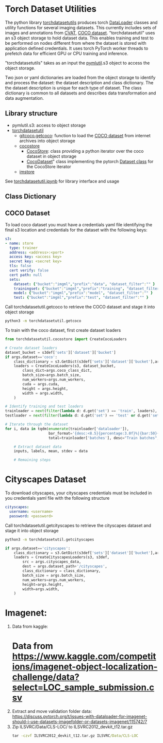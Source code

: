 # Torch Dataset Utilities

The python library [torchdatasetutils](https://pypi.org/project/torchdatasetutil/) produces torch [DataLoader](https://pytorch.org/docs/stable/data.html#torch.utils.data.DataLoader) classes and utility functions for several imaging datasets.  This currently includes sets of images and annotations from [CVAT](https://github.com/openvinotoolkit/cvat), [COCO dataset](https://cocodataset.org/).  "torchdatasetutil" uses an s3 object storage to hold dataset data.  This enables training and test to be performed on nodes different from where the dataset is stored with application defined credentials.  It uses torch PyTorch worker threads to prefetch data for efficient GPU or CPU training and inference.

"torchdatasetutils" takes as an input the [pymlutil](https://pypi.org/project/pymlutil/).s3 object to access the object storage.

Two json or yaml dictionaries are loaded from the object storage to identify and process the dataset: the dataset description and class dictionary.  The the dataset description is unique for each type of dataset.  The class dictionary is common to all datasets and describes data transformation and data augmentation.

## Library structure
- pymlutil.s3: access to object storage
- [torchdatasetutil](https://pypi.org/project/torchdatasetutil/)
    - [gitcoco.getcoco](https://github.com/bhlarson/torchdatasetutil/blob/main/torchdatasetutil/getcoco.py#L25): function to load the [COCO dataset](https://cocodataset.org/) from internet archives into object storage
    - [cocostore](https://github.com/bhlarson/torchdatasetutil/blob/main/torchdatasetutil/cocostore.py)
        - [CocoStore](https://github.com/bhlarson/torchdatasetutil/blob/main/torchdatasetutil/cocostore.py#L17): class providing a python iterator over the coco dataset in object storage
        - [CocoDataset](https://github.com/bhlarson/torchdatasetutil/blob/main/torchdatasetutil/cocostore.py)" class implementing the pytorch [Dataset class](https://pytorch.org/docs/stable/data.html#dataset-types) for the CocoStore iterator
    - [imstore](https://github.com/bhlarson/torchdatasetutil/blob/main/torchdatasetutil/imstore.py)

See [torchdatasetutil.ipynb](https://github.com/bhlarson/torchdatasetutil/blob/main/torchdatasetutil.ipynb) for library interface and usage

## Class Dictionary

## COCO Dataset
To load coco dataset you must have a credentials yaml file identifying the final s3 location and credentials for the dataset with the following keys:

```yaml
s3:
- name: store
  type: trainer
  address: <address>:<port>
  access key: <access key>
  secret key: <secret key>
  tls: false
  cert verify: false
  cert path: null
  sets:
    dataset: {"bucket":"imgml","prefix":"data", "dataset_filter":"" }
    trainingset: {"bucket":"imgml","prefix":"training", "dataset_filter":"" }
    model: {"bucket":"imgml","prefix":"model", "dataset_filter":"" }
    test: {"bucket":"imgml","prefix":"test", "dataset_filter":"" }
```

Call torchdatasetutil.getcoco to retrieve the COCO dataset and stage it into object storage
```cmd
python3 -m torchdatasetutil.getcoco
```

To train with the coco dataset, first create dataset loaders
```python
from torchdatasetutil.cocostore import CreateCocoLoaders

# Create dataset loaders
dataset_bucket = s3def['sets']['dataset']['bucket']
if args.dataset=='coco':
    class_dictionary = s3.GetDict(s3def['sets']['dataset']['bucket'],args.coco_class_dict)
    loaders = CreateCocoLoaders(s3, dataset_bucket, 
        class_dict=args.coco_class_dict, 
        batch_size=args.batch_size,
        num_workers=args.num_workers,
        cuda = args.cuda,
        height = args.height,
        width = args.width,
    )

# Identify training and test loaders
trainloader = next(filter(lambda d: d.get('set') == 'train', loaders), None)
testloader = next(filter(lambda d: d.get('set') == 'test' or d.get('set') == 'val', loaders), None)

# Iterate through the dataset
for i, data in tqdm(enumerate(trainloader['dataloader']), 
                    bar_format='{desc:<8.5}{percentage:3.0f}%|{bar:50}{r_bar}', 
                    total=trainloader['batches'], desc="Train batches", disable=args.job):

    # Extract dataset data
    inputs, labels, mean, stdev = data

    # Remaining steps

```

# Cityscapes Dataset
To download cityscapes, your cityscapes credentials must be included in you credentials yaml file with the following structure

```yaml
cityscapes:
  username: <username>
  password: <password>
```
Call torchdatasetutil.getcityscapes to retrieve the cityscapes dataset and stage it into object storage
```cmd
python3 -m torchdatasetutil.getcityscapes
```
```python
if args.dataset=='cityscapes':
    class_dictionary = s3.GetDict(s3def['sets']['dataset']['bucket'],args.cityscapes_class_dict)
    loaders = CreateCityscapesLoaders(s3, s3def, 
        src = args.cityscapes_data,
        dest = args.dataset_path+'/cityscapes',
        class_dictionary = class_dictionary,
        batch_size = args.batch_size, 
        num_workers=args.num_workers,
        height=args.height,
        width=args.width, 
    )
```

# Imagenet:
1. Data from kaggle:
    # Data from https://www.kaggle.com/competitions/imagenet-object-localization-challenge/data?select=LOC_sample_submission.csv
1. Extract and move validation folder data:
    https://discuss.pytorch.org/t/issues-with-dataloader-for-imagenet-should-i-use-datasets-imagefolder-or-datasets-imagenet/115742/7
1. Zip ILSVRC/Data/CLS-LOC/ to ILSVRC2012_devkit_t12.tar.gz
    ```cmd
    tar -czvf ILSVRC2012_devkit_t12.tar.gz ILSVRC/Data/CLS-LOC
    ```